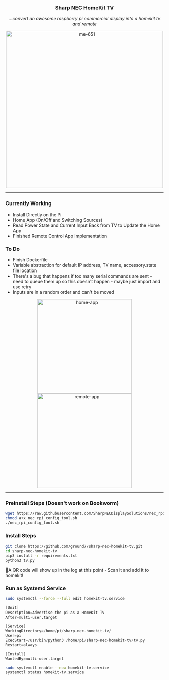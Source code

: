 <div align="center">

### **Sharp NEC HomeKit TV** <!-- omit in toc -->

_...convert an awesome raspberry pi commercial display into a homekit tv and remote_

<img src="https://github.com/ground7/sharp-nec-homekit-tv/assets/19885992/98074409-9660-42d8-ad4f-5d5ea6468521" alt="me-651" width="500"/>

</div>

---

### Currently Working
- Install Directly on the Pi
- Home App (On/Off and Switching Sources)
- Read Power State and Current Input Back from TV to Update the Home App
- Finished Remote Control App Implementation

### To Do
- Finish Dockerfile
- Variable abstraction for default IP address, TV name, accessory.state file location
- There's a bug that happens if too many serial commands are sent - need to queue them up so this doesn't happen - maybe just import and use retry
- Inputs are in a random order and can't be moved

<div align="center">

<img src="https://github.com/ground7/sharp-nec-homekit-tv/assets/19885992/f941195f-2575-4a18-8d3a-374a7c56ebcb" alt="home-app" width="300"/>
<img src="https://github.com/ground7/sharp-nec-homekit-tv/assets/19885992/3c040d48-43fb-4258-a4ce-bed68a4c7a3e" alt="remote-app" width="300"/>

</div>

---

### Preinstall Steps (Doesn't work on Bookworm)

```bash
wget https://raw.githubusercontent.com/SharpNECDisplaySolutions/nec_rpi_config_tool/master/nec_rpi_config_tool.sh
chmod a+x nec_rpi_config_tool.sh
./nec_rpi_config_tool.sh
```

### Install Steps

```bash
git clone https://github.com/ground7/sharp-nec-homekit-tv.git
cd sharp-nec-homekit-tv
pip3 install -r requirements.txt
python3 tv.py
```

📍A QR code will show up in the log at this point - Scan it and add it to homekit!

### Run as Systemd Service

```bash
sudo systemctl --force --full edit homekit-tv.service
```

```s
[Unit]
Description=Advertise the pi as a HomeKit TV
After=multi-user.target

[Service]
WorkingDirectory=/home/pi/sharp-nec-homekit-tv/
User=pi
ExecStart=/usr/bin/python3 /home/pi/sharp-nec-homekit-tv/tv.py
Restart=always

[Install]
WantedBy=multi-user.target
```

```bash
sudo systemctl enable --now homekit-tv.service
systemctl status homekit-tv.service
```
